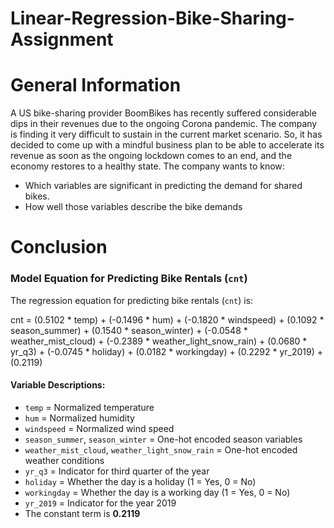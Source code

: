 # Linear-Regression-Bike-Sharing-Assignment

# General Information

A US bike-sharing provider BoomBikes has recently suffered considerable dips in their revenues due to the ongoing Corona pandemic. The company is finding it very difficult to sustain in the current market scenario. So, it has decided to come up with a mindful business plan to be able to accelerate its revenue as soon as the ongoing lockdown comes to an end, and the economy restores to a healthy state.
The company wants to know:

- Which variables are significant in predicting the demand for shared bikes.
- How well those variables describe the bike demands

# Conclusion

### Model Equation for Predicting Bike Rentals (`cnt`)

The regression equation for predicting bike rentals (`cnt`) is:


cnt = (0.5102 * temp) + (-0.1496 * hum) + (-0.1820 * windspeed) + (0.1092 * season\_summer) + (0.1540 * season\_winter) + (-0.0548 * weather\_mist\_cloud) + (-0.2389 * weather\_light\_snow\_rain) + (0.0680 * yr\_q3) + (-0.0745 * holiday) + (0.0182 * workingday) + (0.2292 * yr\_2019) + (0.2119)


#### **Variable Descriptions:**
- `temp` = Normalized temperature
- `hum` = Normalized humidity
- `windspeed` = Normalized wind speed
- `season_summer`, `season_winter` = One-hot encoded season variables
- `weather_mist_cloud`, `weather_light_snow_rain` = One-hot encoded weather conditions
- `yr_q3` = Indicator for third quarter of the year
- `holiday` = Whether the day is a holiday (1 = Yes, 0 = No)
- `workingday` = Whether the day is a working day (1 = Yes, 0 = No)
- `yr_2019` = Indicator for the year 2019
- The constant term is **0.2119**


